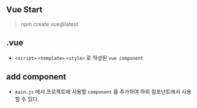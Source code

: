 ## Vue Start

> npm create vue@latest

## .vue

- `<script>` `<template>` `<style>` 로 작성된 `vue component`

## add component

- `main.js` 에서 프로젝트에 사용할 `component` 를 추가하여 하위 컴포넌트에서 사용할 수 있다.
